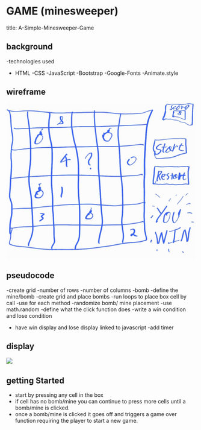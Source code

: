# GAME (minesweeper)
title: A-Simple-Minesweeper-Game

## background
-technologies used
 - HTML
 -CSS
 -JavaScript
 -Bootstrap
 -Google-Fonts
 -Animate.style


## wireframe
<img src= img/Notes_221013_141815.jpg>


## pseudocode
-create grid
 -number of rows
 -number of columns
 -bomb
-define the mine/bomb
-create grid and place bombs
-run loops to place box cell by call
 -use for each method
-randomize bomb/ mine placement
 -use math.random 
-define what the click function does
-write a win condition and lose condition
 - have win display and lose display linked to javascript
-add timer

## display
<img src= img/Screen_Shot.jpg>

## getting Started
- start by pressing any cell in the box
- if cell has no bomb/mine you can continue to press more cells until a bomb/mine is clicked.
- once a bomb/mine is clicked it goes off and triggers a game over function requiring the player to start a new game.